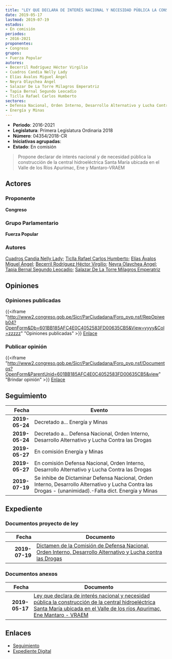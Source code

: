 ```yaml
---
title: "LEY QUE DECLARA DE INTERÉS NACIONAL Y NECESIDAD PÚBLICA LA CONSTRUCCIÓN DE LA CENTRAL HIDROELÉCTRICA SANTA MARÍA UBICADA EN EL VALLE DE LOS RÍOS APURÍMAC, ENE Y MANTARO VRAEM"
date: 2019-05-17
lastmod: 2019-07-19
estados:
- En comisión
periodos:
- 2016-2021
proponentes:
- Congreso
grupos:
- Fuerza Popular
autores:
- Becerril Rodríguez Héctor Virgilio
- Cuadros Candia Nelly Lady
- Elías Ávalos Miguel Ángel
- Neyra Olaychea Angel
- Salazar De La Torre Milagros Emperatriz
- Tapia Bernal Segundo Leocadio
- Ticlla Rafael Carlos Humberto
sectores:
- Defensa Nacional, Orden Interno, Desarrollo Alternativo y Lucha Contra las Drogas
- Energía y Minas
---
```

- **Periodo**: 2016-2021
- **Legislatura**: Primera Legislatura Ordinaria 2018
- **Número**: 04354/2018-CR
- **Iniciativas agrupadas**: 
- **Estado**: En comisión

> Propone declarar de interés nacional y de necesidad pública la construcción de la central hidroeléctrica Santa María ubicada en el Valle de los Ríos Apurímac, Ene y Mantaro-VRAEM


## Actores

### Proponente

**Congreso**

### Grupo Parlamentario

**Fuerza Popular**

### Autores

[Cuadros Candia Nelly Lady](mailto:mailto:ncuadros@congreso.gob.pe); [Ticlla Rafael Carlos Humberto](mailto:mailto:cticlla@congreso.gob.pe); [Elías Ávalos Miguel Ángel](mailto:mailto:melias@congreso.gob.pe); [Becerril Rodríguez Héctor Virgilio](mailto:mailto:hbecerril@congreso.gob.pe); [Neyra Olaychea Angel](mailto:mailto:); [Tapia Bernal Segundo Leocadio](mailto:mailto:stapia@congreso.gob.pe); [Salazar De La Torre Milagros Emperatriz](mailto:mailto:msalazard@congreso.gob.pe)

## Opiniones

### Opiniones publicadas

{{<iframe "http://www2.congreso.gob.pe/Sicr/ParCiudadana/Foro_pvp.nsf/RepOpiweb04?OpenForm&Db=601BB185AFC4E0C4052583FD00635CB5&View=yyyy&Col=zzzzz" "Opiniones publicadas" >}}
[Enlace](http://www2.congreso.gob.pe/Sicr/ParCiudadana/Foro_pvp.nsf/RepOpiweb04?OpenForm&Db=601BB185AFC4E0C4052583FD00635CB5&View=yyyy&Col=zzzzz)

### Publicar opinión

{{<iframe "http://www2.congreso.gob.pe/Sicr/ParCiudadana/Foro_pvp.nsf/Documentos?OpenForm&ParentUnid=601BB185AFC4E0C4052583FD00635CB5&view" "Brindar opinión" >}}
[Enlace](http://www2.congreso.gob.pe/Sicr/ParCiudadana/Foro_pvp.nsf/Documentos?OpenForm&ParentUnid=601BB185AFC4E0C4052583FD00635CB5&view)


## Seguimiento

| Fecha | Evento |
|------:|--------|
| **2019-05-24** | Decretado a... Energía y Minas |
| **2019-05-24** | Decretado a... Defensa Nacional, Orden Interno, Desarrollo Alternativo y Lucha Contra las Drogas |
| **2019-05-27** | En comisión Energía y Minas |
| **2019-05-27** | En comisión Defensa Nacional, Orden Interno, Desarrollo Alternativo y Lucha Contra las Drogas |
| **2019-07-19** | Se inhibe de Dictaminar Defensa Nacional, Orden Interno, Desarrollo Alternativo y Lucha Contra las Drogas - (unanimidad).-Falta dict. Energía y Minas |

## Expediente

### Documentos proyecto de ley

| Fecha | Documento |
|------:|-----------|
| **2019-07-19** | [Dictamen de la Comisión de Defensa Nacional, Orden Interno, Desarrollo Alternativo y Lucha contra las Drogas](http://www.leyes.congreso.gob.pe/Documentos/2016_2021/Dictamenes/Proyectos_de_Ley/04354DC07MAY20190719.pdf) |

### Documentos anexos

| Fecha | Documento |
|------:|-----------|
| **2019-05-17** | [Ley que declara de interés nacional y necesidad pública la construcción de la central hidroeléctrica Santa María ubicada en el Valle de los ríos Apurimac, Ene Mantaro - VRAEM](http://www.leyes.congreso.gob.pe/Documentos/2016_2021/Proyectos_de_Ley_y_de_Resoluciones_Legislativas/PL0435420190517.pdf) |

## Enlaces

- [Seguimiento](http://www2.congreso.gob.pe/Sicr/TraDocEstProc/CLProLey2016.nsf/f7fff46988ca05b1052578e100829cc7/5f7439e346d640b8052583fd007d001e?OpenDocument)
- [Expediente Digital](http://www2.congreso.gob.pe/Sicr/TraDocEstProc/Expvirt_2011.nsf/visbusqptramdoc1621/04354?opendocument)

